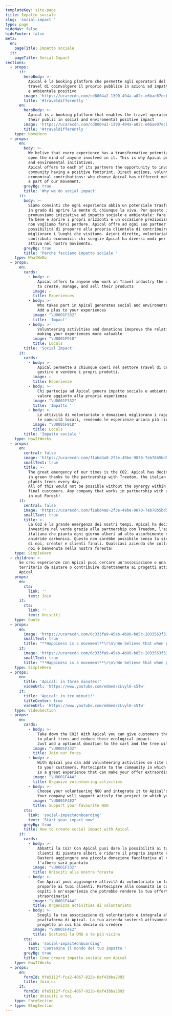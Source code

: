 ```yaml
---
templateKey: site-page
title: Impatto sociale
slug: 'social-impact '
type: page
hideNav: false
hideFooter: false
meta:
  en:
    pageTitle: Impatto sociale
  it:
    pageTitle: Social Impact
sections:
  - props:
      it:
        heroBody: >-
          Apical è la booking platform che permette agli operatori del settore
          travel di coinvolgere il proprio pubblico in azioni ad impatto sociale
          e ambientale positivo
        image: 'https://ucarecdn.com/cd8004a2-1390-494a-a82c-e6bae07ecbab/'
        title: '#traveldifferently '
      en:
        heroBody: >-
          Apical is a booking platform that enables the travel operators to engige
          their public in social and enviromental positive impact
        image: 'https://ucarecdn.com/cd8004a2-1390-494a-a82c-e6bae07ecbab/'
        title: '#traveldifferently '
    type: HomeHero
  - props:
      en:
        body: >-
          We belive that every experience has a transformative potential that could
          open the mind of anyone involved in it. This is why Apical promotes social 
          and enviromental initiatives.
          Apical offers to each of its partners the opportunity to involve their 
          community having a positive footprint. Direct actions, volunteering and 
          economical contributions: who choose Apical has different methods to be 
          a part of our movement.
        greyBg: true
        title: 'Why we do social impact'
      it:
        body: >-
          Siamo convinti che ogni esperienza abbia un potenziale trasformativo
          in grado di aprire la mente di chiunque la viva. Per questo in Apical
          promuoviamo iniziative ad impatto sociale e ambientale: fare del bene
          fa bene e aprire i propri orizzonti è un'occasione preziosissima che
          non vogliamo farvi perdere. Apical offre ad ogni suo partner la
          possibilità di proporre alla propria clientela di contribuire a
          migliorare i luoghi che visitano. Azioni dirette, volontariato e
          contributi economici: chi sceglie Apical ha diversi modi per far parte
          attiva nel nostro movimento. 
        greyBg: true
        title: 'Perché facciamo impatto sociale '
    type: WhatWeDo
  - props:
      en:
        cards:
          - body: >-
              Apical offers to anyone who work in Travel industry the opportunity
              to create, manage, and sell their products
            image: ✍️
            title: Experiences
          - body: >-
              Who takes part in Apical generates social and enviromental impact.
              Add a plus to your experiences
            image: "\U0001F332"
            title: 'Impact'
          - body: >-
              Volunteering activities and donations imoprove the relations with locals,
              making your experiences more valuable
            image: "\U0001F91D"
            title: Locals
        title: 'Social Impact'
      it:
        cards:
          - body: >-
              Apical permette a chiunque operi nel settore Travel di creare,
              gestire e vendere i propri prodotti. 
            image: ✍️
            title: Esperienze
          - body: >-
              Chi partecipa ad Apical genera impatto sociale o ambientale. Un
              valore aggiunto alla propria esperienza
            image: "\U0001F332"
            title: 'Impatto '
          - body: >-
              Le attività di volontariato o donazioni migliorano i rapporti con
              le comunità locali, rendendo le esperienze ancora più ricche
            image: "\U0001F91D"
            title: Locals
        title: 'Impatto sociale '
    type: HowItWorks
  - props:
      en:
        central: false
        image: 'https://ucarecdn.com/f1abd4a8-2f3e-49be-9870-7eb78b5bd585/'
        smallText: true
        title: >-
          The great emergency of our times is the CO2. Apical has decided to invest
          in green thanks to the partnership with Treedom, the italian company that 
          plants trees every day.
          All of this would not be possible without the synergy within us, creators and 
          final customers. Any company that works in partnership with us is welcome 
          in out Forest!
      it:
        central: false
        image: 'https://ucarecdn.com/f1abd4a8-2f3e-49be-9870-7eb78b5bd585/'
        smallText: true
        title: >-
          La Co2 è la grande emergenza dei nostri tempi. Apical ha deciso di
          investire nel verde grazie alla partnership con Treedom, l'azienda
          italiana che pianta ogni giorno alberi ad alto assorbimento di
          anidride carbonica. Questo non sarebbe possibile senza la sinergia fra
          di noi, creator e clienti finali. Qualsiasi azienda che collabora con
          noi è benvenuta nella nostra foresta! 
    type: SimpleHero
  - children: >-
      Se crei esperienze con Apical puoi cercare un'associazione o una ONG sul
      territorio da aiutare o contribuire direttamente ai progetti attivi di
      Apical 
    props:
      en:
        cta:
          link: ''
          text: Join
      it:
        cta:
          link: ''
          text: Unisciti
    type: Quote
  - props:
      en:
        image: 'https://ucarecdn.com/6c333fa9-45ab-4b80-b85c-2033563f32c7/'
        smallText: true
        title: "**Happiness is a movement**\r\n\nWe believe that when people share their energy into an intense experience they naturally become more open-minded, curious and able to understand one another. Experience Creators have the power to change people’s life. Apical is here to support them. Join our mission\r\n\n\rNicola Zanola, CEO"
      it:
        image: 'https://ucarecdn.com/6c333fa9-45ab-4b80-b85c-2033563f32c7/'
        smallText: true
        title: "**Happiness is a movement**\r\n\nWe believe that when people share their energy into an intense experience they naturally become more open-minded, curious and able to understand one another. Experience Creators have the power to change people’s life. Apical is here to support them. Join our mission\r\n\n\rNicola Zanola, CEO"
    type: SimpleHero
  - props:
      en:
        title: 'Apical: in three minutes!'
        videoUrl: 'https://www.youtube.com/embed/zLvyl6-s5Tw'
      it:
        title: 'Apical: in tre minuti!'
        titleCenter: true
        videoUrl: 'https://www.youtube.com/embed/zLvyl6-s5Tw'
    type: VideoSection
  - props:
      en:
        cards:
          - body: >-
              Take down the CO2! With Apical you can give customers the opportunity 
              to plant trees and reduce their ecological impact.
              Just add a optional donation to the cart and the tree will be planted.
            image: "\U0001F332"
            title: Join our fores
          - body: >-
              With Apical you can add volunteering activities on site and propose them
              to your customers. Partecipate to the community in which you are a guest
              is a great experience that can make your offer extraordinary!
            image: "\U0001F4AA"
            title: Organize volunteering activities
          - body: >-
              Choose your volunteering NGO and integrate it to Apical's platform.
              Your company will support activly the project in which you belive
            image: "\U0001F4E2"
            title: Support your favourite NGO
        cta:
          link: 'social-impact#onboarding'
          text: 'Start your impact now'
        greyBg: true
        title: How to create social impact with Apical
      it:
        cards:
          - body: >-
              Abbatti la Co2! Con Apical puoi dare la possibilità ai tuoi
              clienti di piantare alberi e ridurre il proprio impatto ecologico.
              Basterà aggiungere una piccola donazione facoltativa al carrello,
              l'albero sarà piantato
            image: "\U0001F332"
            title: Unisciti alla nostra foresta
          - body: >-
              Con Apical puoi aggiungere attività di volontariato in loco e
              proporle ai tuoi clienti. Partecipare alla comunità in cui si è
              ospiti è un'esperienza che potrebbe rendere la tua offerta davvero
              straordinaria!  
            image: "\U0001F4AA"
            title: Organizza activities di volontariato
          - body: >-
              Scegli la tua associazione di volontariato e integrala alla tua
              piattaforma di Apical. La tua azienda sosterrà attivamente il
              progetto in cui hai deciso di credere
            image: "\U0001F4E2"
            title: Sostieni la ONG a te più vicina
        cta:
          link: 'social-impact#onboarding'
          text: 'Contamina il mondo del tuo impatto '
        greyBg: true
        title: Come creare impatto sociale con Apical
    type: HowItWorks
  - props:
      en:
        formId: 0fe5112f-fca2-4067-822b-0af43bba2393
        title: Join us
      it:
        formId: 0fe5112f-fca2-4067-822b-0af43bba2393
        title: Unisciti a noi
    type: FormSection
  - type: BlogSection
---
```


